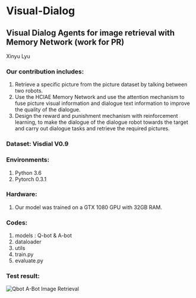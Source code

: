 # Visual-Dialog
## Visual Dialog Agents for image retrieval with Memory Network (work for PR)
Xinyu Lyu
### Our contribution includes:
1. Retrieve a specific picture from the picture dataset by talking between two robots.
2. Use the HCIAE Memory Network and use the attention mechanism to fuse picture visual information and dialogue text information to improve the quality of the dialogue.
3. Design the reward and punishment mechanism with reinforcement learning, to make the dialogue of the dialogue robot towards the target and carry out dialogue tasks and retrieve the required pictures.
### Dataset: Visdial V0.9   

### Environments:
  1. Python 3.6
  2. Pytorch 0.3.1

### Hardware:
  1. Our model was trained on a GTX 1080 GPU with 32GB RAM.
  
### Codes: 
  1. models : Q-bot & A-bot
  2. dataloader
  3. utils
  4. train.py
  5. evaluate.py

### Test result:   

   ![Qbot](https://github.com/XinyuLyu/Visual-Dialog/blob/master/test_results/Xnip2020-03-16_14-17-45.jpg)
   A-Bot
   Image Retrieval
